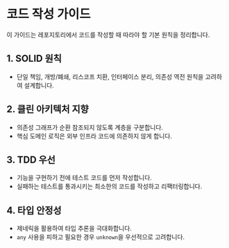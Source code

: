 # 코드 작성 가이드

이 가이드는 레포지토리에서 코드를 작성할 때 따라야 할 기본 원칙을 정리합니다.

## 1. SOLID 원칙

- 단일 책임, 개방/폐쇄, 리스코프 치환, 인터페이스 분리, 의존성 역전 원칙을 고려하여 설계합니다.

## 2. 클린 아키텍처 지향

- 의존성 그래프가 순환 참조되지 않도록 계층을 구분합니다.
- 핵심 도메인 로직은 외부 인프라 코드에 의존하지 않게 합니다.

## 3. TDD 우선

- 기능을 구현하기 전에 테스트 코드를 먼저 작성합니다.
- 실패하는 테스트를 통과시키는 최소한의 코드를 작성하고 리팩터링합니다.

## 4. 타입 안정성

- 제네릭을 활용하여 타입 추론을 극대화합니다.
- `any` 사용을 피하고 필요한 경우 `unknown`을 우선적으로 고려합니다.

